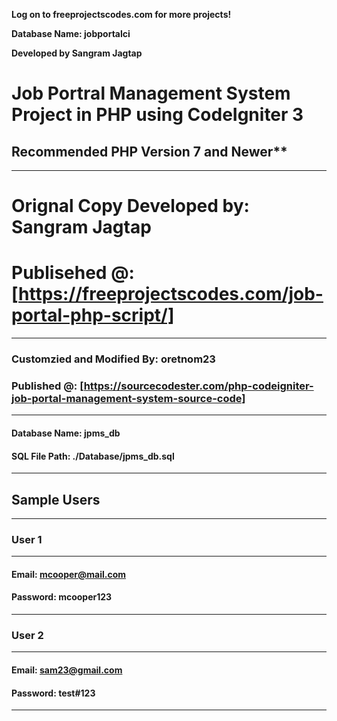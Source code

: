 **Log on to freeprojectscodes.com for more projects!**

**Database Name: jobportalci**

**Developed by Sangram Jagtap**
# Job Portral Management System Project in PHP using CodeIgniter 3

## Recommended PHP Version 7 and Newer**


----------------------------------------------
# Orignal Copy Developed by: Sangram Jagtap
# Publisehed @: [https://freeprojectscodes.com/job-portal-php-script/]
----------------------------------------------
### Customzied and Modified By: oretnom23
### Published @: [https://sourcecodester.com/php-codeigniter-job-portal-management-system-source-code]
--------------------------------------------------------------

#### Database Name: jpms_db
#### SQL File Path: ./Database/jpms_db.sql

--------------------------------------------------------------

## Sample Users
-----------------------------------------
### User 1
-----------------------------------------
#### Email: mcooper@mail.com
#### Password: mcooper123
-----------------------------------------
### User 2
-----------------------------------------
#### Email: sam23@gmail.com
#### Password: test#123
-----------------------------------------